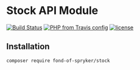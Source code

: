 # Stock API Module
[![Build Status](https://travis-ci.org/fond-of/spryker-stock.svg?branch=master)](https://travis-ci.org/fond-of/spryker-stock)
[![PHP from Travis config](https://img.shields.io/travis/php-v/symfony/symfony.svg)](https://php.net/)
[![license](https://img.shields.io/github/license/mashape/apistatus.svg)](https://packagist.org/packages/fond-of-spryker/stock)

## Installation

```
composer require fond-of-spryker/stock
```
